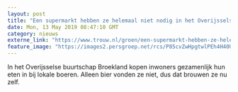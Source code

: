 ```yaml
---
layout: post
title: "Een supermarkt hebben ze helemaal niet nodig in het Overijsselse Broekland"
date: Mon, 13 May 2019 08:47:10 GMT
category: nieuws
externe_link: "https://www.trouw.nl/groen/een-supermarkt-hebben-ze-helemaal-niet-nodig-in-het-overijsselse-broekland~aa3d3ce8/"
feature_image: "https://images2.persgroep.net/rcs/P85cvZwHpgtwlPEh4H40Ui7f27k/diocontent/147719424/_focus/0.6/0.57/_fill/230/230?appId=e9b4e2a1869038ffcaf318a6d1463b0b&quality=0.9&format=jpeg"
---
```


In het Overijsselse buurtschap Broekland kopen inwoners gezamenlijk hun eten in bij lokale boeren. Alleen bier vonden ze niet, dus dat brouwen ze nu zelf.
